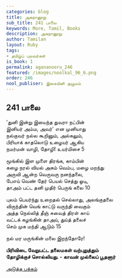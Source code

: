 ```yaml
---
categories: blog
title: அகநானூறு
sub_title: 241 பாலை
keywords: More, Tamil, Books
description: அகநானூறு
author: Tamilan
layout: Ruby
tags:
- தமிழ்ப் புலவர்கள்
is_book: 1
permalink: agananooru_246
featured: /images/noolkal_96_6.png
order: 246
nool_publiser: இசையினி குழுமம்
---
```



## 241 பாலை

'துனி இன்று இயைந்த துவரா நட்பின்  
இனியர் அம்ம, அவர்' என முனியாது  
நல்குவர் நல்ல கூறினும், அல்கலும்,  
பிரியாக் காதலொடு உழையர் ஆகிய  
நமர்மன் வாழி, தோழி! உயர்மிசை 5

மூங்கில் இள முளை திரங்க, காம்பின்  
கழை நரல் வியல் அகம் வெம்ப, மழை மறந்து  
அருவி ஆன்ற வெருவரு நனந்தலை,  
பேஎய் வெண் தேர் பெயல் செத்து ஓடி,  
தாஅம் பட்ட தனி முதிர் பெருங் கலை 10

புலம் பெயர்ந்து உறைதல் செல்லாது, அலங்குதலை  
விருந்தின் வெங் காட்டு வருந்தி வைகும்  
அத்த நெல்லித் தீஞ் சுவைத் திரள் காய்  
வட்டக் கழங்கின் தாஅய், துய்த் தலைச்  
செம் முக மந்தி ஆடும் 15

நல் மர மருங்கின் மலை இறந்தோரே!

**பிரிவிடை வேறுபட்ட தலைமகள் வற்புறுத்தும்  
தோழிக்குச் சொல்லியது. - காவன் முல்லைப் பூதனார்**

[அடுத்த பக்கம்](agananooru_247)